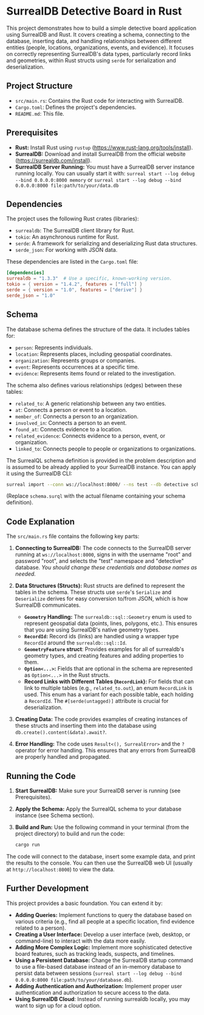 # SurrealDB Detective Board in Rust

This project demonstrates how to build a simple detective board application using SurrealDB and Rust. It covers creating a schema, connecting to the database, inserting data, and handling relationships between different entities (people, locations, organizations, events, and evidence). It focuses on correctly representing SurrealDB's data types, particularly record links and geometries, within Rust structs using `serde` for serialization and deserialization.

## Project Structure

- `src/main.rs`: Contains the Rust code for interacting with SurrealDB.
- `Cargo.toml`: Defines the project's dependencies.
- `README.md`: This file.

## Prerequisites

- **Rust:** Install Rust using `rustup` (https://www.rust-lang.org/tools/install).
- **SurrealDB:** Download and install SurrealDB from the official website (https://surrealdb.com/install).
- **SurrealDB Server Running:** You must have a SurrealDB server instance running locally. You can usually start it with: `surreal start --log debug --bind 0.0.0.0:8000 memory` or `surreal start --log debug --bind 0.0.0.0:8000 file:path/to/your/data.db`

## Dependencies

The project uses the following Rust crates (libraries):

- `surrealdb`: The SurrealDB client library for Rust.
- `tokio`: An asynchronous runtime for Rust.
- `serde`: A framework for serializing and deserializing Rust data structures.
- `serde_json`: For working with JSON data.

These dependencies are listed in the `Cargo.toml` file:

```toml
[dependencies]
surrealdb = "1.3.3"  # Use a specific, known-working version.
tokio = { version = "1.4.2", features = ["full"] }
serde = { version = "1.0", features = ["derive"] }
serde_json = "1.0"
```

## Schema

The database schema defines the structure of the data. It includes tables for:

- `person`: Represents individuals.
- `location`: Represents places, including geospatial coordinates.
- `organization`: Represents groups or companies.
- `event`: Represents occurrences at a specific time.
- `evidence`: Represents items found or related to the investigation.

The schema also defines various relationships (edges) between these tables:

- `related_to`: A generic relationship between any two entities.
- `at`: Connects a person or event to a location.
- `member_of`: Connects a person to an organization.
- `involved_in`: Connects a person to an event.
- `found_at`: Connects evidence to a location.
- `related_evidence`: Connects evidence to a person, event, or organization.
- `linked_to`: Connects people to people or organizations to organizations.

The SurrealQL schema definition is provided in the problem description and is assumed to be already applied to your SurrealDB instance. You can apply it using the SurrealDB CLI:

```bash
surreal import --conn ws://localhost:8000/ --ns test --db detective schema.surql
```

(Replace `schema.surql` with the actual filename containing your schema definition).

## Code Explanation

The `src/main.rs` file contains the following key parts:

1.  **Connecting to SurrealDB:** The code connects to the SurrealDB server running at `ws://localhost:8000`, signs in with the username "root" and password "root", and selects the "test" namespace and "detective" database. _You should change these credentials and database names as needed._

2.  **Data Structures (Structs):** Rust structs are defined to represent the tables in the schema. These structs use `serde`'s `Serialize` and `Deserialize` derives for easy conversion to/from JSON, which is how SurrealDB communicates.

    - **`Geometry` Handling:** The `surrealdb::sql::Geometry` enum is used to represent geospatial data (points, lines, polygons, etc.). This ensures that you are using SurrealDB's native geometry types.
    - **`RecordId`:** Record ids (links) are handled using a wrapper type `RecordId` around the `surrealdb::sql::Id`.
    - **`GeometryFeature` struct**: Provides examples for all of surrealdb's geometry types, and creating features and adding properties to them.
    - **`Option<...>`:** Fields that are optional in the schema are represented as `Option<...>` in the Rust structs.
    - **Record Links with Different Tables (`RecordLink`):** For fields that can link to multiple tables (e.g., `related_to.out`), an enum `RecordLink` is used. This enum has a variant for each possible table, each holding a `RecordId`. The `#[serde(untagged)]` attribute is crucial for deserialization.

3.  **Creating Data:** The code provides examples of creating instances of these structs and inserting them into the database using `db.create().content(&data).await?`.

4.  **Error Handling:** The code uses `Result<(), SurrealError>` and the `?` operator for error handling. This ensures that any errors from SurrealDB are properly handled and propagated.

## Running the Code

1.  **Start SurrealDB:** Make sure your SurrealDB server is running (see Prerequisites).

2.  **Apply the Schema:** Apply the SurrealQL schema to your database instance (see Schema section).

3.  **Build and Run:** Use the following command in your terminal (from the project directory) to build and run the code:

    ```bash
    cargo run
    ```

The code will connect to the database, insert some example data, and print the results to the console. You can then use the SurrealDB web UI (usually at `http://localhost:8000`) to view the data.

## Further Development

This project provides a basic foundation. You can extend it by:

- **Adding Queries:** Implement functions to query the database based on various criteria (e.g., find all people at a specific location, find evidence related to a person).
- **Creating a User Interface:** Develop a user interface (web, desktop, or command-line) to interact with the data more easily.
- **Adding More Complex Logic:** Implement more sophisticated detective board features, such as tracking leads, suspects, and timelines.
- **Using a Persistent Database:** Change the SurrealDB startup command to use a file-based database instead of an in-memory database to persist data between sessions (`surreal start --log debug --bind 0.0.0.0:8000 file:path/to/your/database.db`).
- **Adding Authentication and Authorization:** Implement proper user authentication and authorization to secure access to the data.
- **Using SurrealDB Cloud**: Instead of running surrealdb locally, you may want to sign up for a cloud option.
